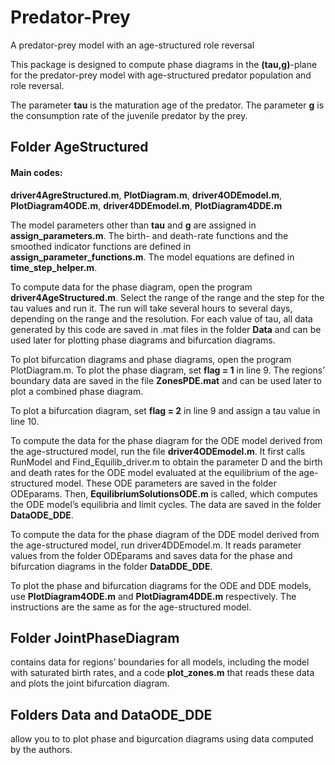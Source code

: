 # Predator-Prey
A predator-prey model with an age-structured role reversal

This package is designed to compute phase diagrams in the **(tau,g)**-plane for the predator-prey model with age-structured predator population and role reversal.

The parameter **tau** is the maturation age of the predator.
The parameter **g** is the consumption rate of the juvenile predator by the prey.


## Folder AgeStructured
#### Main codes:
**driver4AgreStructured.m**, **PlotDiagram.m**, **driver4ODEmodel.m**, **PlotDiagram4ODE.m**, **driver4DDEmodel.m**, **PlotDiagram4DDE.m**

The model parameters other than **tau** and **g** are assigned in **assign_parameters.m**.
The birth- and death-rate functions and the smoothed indicator functions are defined in **assign_parameter_functions.m**.
The model equations are defined in **time_step_helper.m**.

To compute data for the phase diagram, open the program **driver4AgeStructured.m**. Select the range of the range and the step for the tau values and run it. The run will take several hours to several days, depending on the range and the resolution. For each value of tau, all data generated by this code are saved in .mat files in the folder **Data** and can be used later for plotting phase diagrams and bifurcation diagrams.

To plot bifurcation diagrams and phase diagrams, open the program PlotDiagram.m. 
To plot the phase diagram, set **flag = 1** in line 9. The regions’ boundary data are saved in the file **ZonesPDE.mat** and can be used later to plot a combined phase diagram.

To plot a bifurcation diagram, set **flag = 2** in line 9 and assign a tau value in line 10.


To compute the data for the phase diagram for the ODE model derived from the age-structured model, run the file **driver4ODEmodel.m**. It first calls RunModel and Find_Equilib_driver.m to obtain the parameter D and the birth and death rates for the ODE model evaluated at the equilibrium of the age-structured model. These ODE parameters are saved in the folder ODEparams. Then, **EquilibriumSolutionsODE.m** is called, which computes the ODE model’s equilibria and limit cycles. The data are saved in the folder **DataODE_DDE**.

To compute the data for the phase diagram of the DDE model derived from the age-structured model, run driver4DDEmodel.m. It reads parameter values from the folder ODEparams and saves data for the phase and bifurcation diagrams in the folder **DataDDE_DDE**.

To plot the phase and bifurcation diagrams for the ODE and DDE models, use **PlotDiagram4ODE.m** and **PlotDiagram4DDE.m** respectively. The instructions are the same as for the age-structured model.

## Folder JointPhaseDiagram
contains data for regions’ boundaries for all models, including the model with saturated birth rates, and a code **plot_zones.m** that reads these data and plots the joint bifurcation diagram.

## Folders Data and DataODE_DDE 
allow you to to plot phase and bigurcation diagrams using data computed by the authors.
